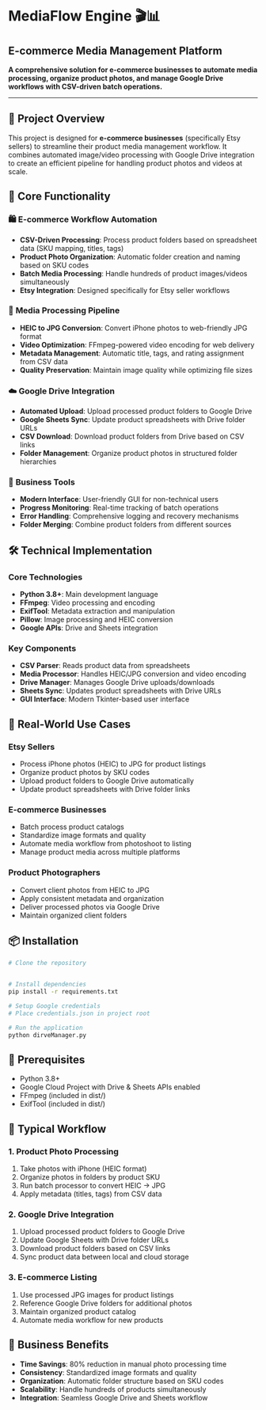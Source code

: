 # MediaFlow Engine 🎬📊
## E-commerce Media Management Platform

**A comprehensive solution for e-commerce businesses to automate media processing, organize product photos, and manage Google Drive workflows with CSV-driven batch operations.**

---

## 🎯 Project Overview

This project is designed for **e-commerce businesses** (specifically Etsy sellers) to streamline their product media management workflow. It combines automated image/video processing with Google Drive integration to create an efficient pipeline for handling product photos and videos at scale.

## 🌟 Core Functionality

### 🛍️ **E-commerce Workflow Automation**
- **CSV-Driven Processing**: Process product folders based on spreadsheet data (SKU mapping, titles, tags)
- **Product Photo Organization**: Automatic folder creation and naming based on SKU codes
- **Batch Media Processing**: Handle hundreds of product images/videos simultaneously
- **Etsy Integration**: Designed specifically for Etsy seller workflows

### 🎥 **Media Processing Pipeline**
- **HEIC to JPG Conversion**: Convert iPhone photos to web-friendly JPG format
- **Video Optimization**: FFmpeg-powered video encoding for web delivery
- **Metadata Management**: Automatic title, tags, and rating assignment from CSV data
- **Quality Preservation**: Maintain image quality while optimizing file sizes

### ☁️ **Google Drive Integration**
- **Automated Upload**: Upload processed product folders to Google Drive
- **Google Sheets Sync**: Update product spreadsheets with Drive folder URLs
- **CSV Download**: Download product folders from Drive based on CSV links
- **Folder Management**: Organize product photos in structured folder hierarchies

### 🔧 **Business Tools**
- **Modern Interface**: User-friendly GUI for non-technical users
- **Progress Monitoring**: Real-time tracking of batch operations
- **Error Handling**: Comprehensive logging and recovery mechanisms
- **Folder Merging**: Combine product folders from different sources

## 🛠️ Technical Implementation

### **Core Technologies**
- **Python 3.8+**: Main development language
- **FFmpeg**: Video processing and encoding
- **ExifTool**: Metadata extraction and manipulation
- **Pillow**: Image processing and HEIC conversion
- **Google APIs**: Drive and Sheets integration

### **Key Components**
- **CSV Parser**: Reads product data from spreadsheets
- **Media Processor**: Handles HEIC/JPG conversion and video encoding
- **Drive Manager**: Manages Google Drive uploads/downloads
- **Sheets Sync**: Updates product spreadsheets with Drive URLs
- **GUI Interface**: Modern Tkinter-based user interface

## 🚀 Real-World Use Cases

### **Etsy Sellers**
- Process iPhone photos (HEIC) to JPG for product listings
- Organize product photos by SKU codes
- Upload product folders to Google Drive automatically
- Update product spreadsheets with Drive folder links

### **E-commerce Businesses**
- Batch process product catalogs
- Standardize image formats and quality
- Automate media workflow from photoshoot to listing
- Manage product media across multiple platforms

### **Product Photographers**
- Convert client photos from HEIC to JPG
- Apply consistent metadata and organization
- Deliver processed photos via Google Drive
- Maintain organized client folders

## 📦 Installation

```bash
# Clone the repository


# Install dependencies
pip install -r requirements.txt

# Setup Google credentials
# Place credentials.json in project root

# Run the application
python dirveManager.py
```

## 🔑 Prerequisites

- Python 3.8+
- Google Cloud Project with Drive & Sheets APIs enabled
- FFmpeg (included in dist/)
- ExifTool (included in dist/)



## 🔄 Typical Workflow

### **1. Product Photo Processing**
1. Take photos with iPhone (HEIC format)
2. Organize photos in folders by product SKU
3. Run batch processor to convert HEIC → JPG
4. Apply metadata (titles, tags) from CSV data

### **2. Google Drive Integration**
1. Upload processed product folders to Google Drive
2. Update Google Sheets with Drive folder URLs
3. Download product folders based on CSV links
4. Sync product data between local and cloud storage

### **3. E-commerce Listing**
1. Use processed JPG images for product listings
2. Reference Google Drive folders for additional photos
3. Maintain organized product catalog
4. Automate media workflow for new products

## 🎯 Business Benefits

- **Time Savings**: 80% reduction in manual photo processing time
- **Consistency**: Standardized image formats and quality
- **Organization**: Automatic folder structure based on SKU codes
- **Scalability**: Handle hundreds of products simultaneously
- **Integration**: Seamless Google Drive and Sheets workflow

